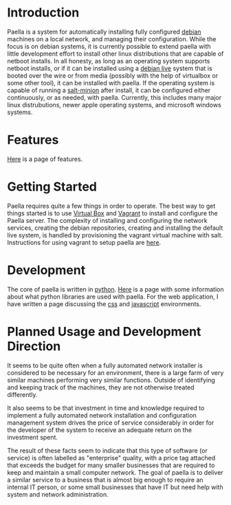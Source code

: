 # Introduction 

Paella is a system for automatically installing fully configured 
[debian](https://debian.org) machines on a local network, and managing 
their configuration.  While the focus is on debian systems, it is currently
possible to extend paella with little development effort to install other
linux distributions that are capable of netboot installs.  In all honesty, as
long as an operating system supports netboot installs, or if it can be
installed using a [debian live](http://live.debian.net) system that is
booted over the wire or from media (possibly with the help of virtualbox or
some other tool), it can be installed with paella.  If the operating system
is capable of running a [salt-minion](https://saltstack.com) after install,
it can be configured either continuously, or as needed, with paella.  Currently,
this includes many major linux distrubutions, newer apple operating systems,
and microsoft windows systems.

# Features

[Here](#pages/features) is a page of features.

# Getting Started

Paella requires quite a few things in order to operate.  The best way to 
get things started is to use [Virtual Box](http://virtualbox.org) and 
[Vagrant](https://vagrantup.com) to install and configure the Paella 
server.  The complexity of installing and configuring the network 
services, creating the debian repositories, creating and installing 
the default live system, is handled by provisioning the vagrant virtual 
machine with salt.  Instructions for using vagrant to setup paella are 
[here](#pages/vagrant).

# Development

The core of paella is written in [python](http://python.org).
[Here](#pages/pythondev) is a page with some
information about what python libraries are used with paella.  For the
web application, I have written a page discussing the [css](#pages/cssdev)
and [javascript](#pages/jsdev) environments.

# Planned Usage and Development Direction

It seems to be quite often when a fully automated network installer is
considered to be necessary for an environment, there is a large farm
of very similar machines performing very similar functions.  Outside of
identifying and keeping track of the machines, they are not otherwise
treated differently.

It also seems to be that investment in time and knowledge required to
implement a fully automated network installation and configuration
management system drives the price of service considerably in order
for the developer of the system to receive an adequate return on the
investment spent.

The result of these facts seem to indicate that this type of software (or
service) is often labelled as "enterprise" quality, with a price tag attached
that exceeds the budget for many smaller businesses that are required to
keep and maintain a small computer network.  The goal of paella is to
deliver a similar service to a business that is almost big enough to require
an internal IT person, or some small businesses that have IT but need help
with system and network administration.



